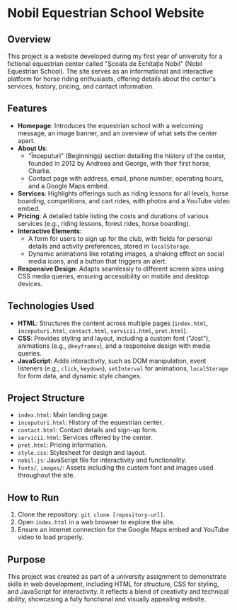 # Nobil Equestrian School Website

## Overview
This project is a website developed during my first year of university for a fictional equestrian center called "Școala de Echitație Nobil" (Nobil Equestrian School). The site serves as an informational and interactive platform for horse riding enthusiasts, offering details about the center's services, history, pricing, and contact information.

## Features
- **Homepage**: Introduces the equestrian school with a welcoming message, an image banner, and an overview of what sets the center apart.
- **About Us**:
  - "Începuturi" (Beginnings) section detailing the history of the center, founded in 2012 by Andreea and George, with their first horse, Charlie.
  - Contact page with address, email, phone number, operating hours, and a Google Maps embed.
- **Services**: Highlights offerings such as riding lessons for all levels, horse boarding, competitions, and cart rides, with photos and a YouTube video embed.
- **Pricing**: A detailed table listing the costs and durations of various services (e.g., riding lessons, forest rides, horse boarding).
- **Interactive Elements**:
  - A form for users to sign up for the club, with fields for personal details and activity preferences, stored in `localStorage`.
  - Dynamic animations like rotating images, a shaking effect on social media icons, and a button that triggers an alert.
- **Responsive Design**: Adapts seamlessly to different screen sizes using CSS media queries, ensuring accessibility on mobile and desktop devices.

## Technologies Used
- **HTML**: Structures the content across multiple pages (`index.html`, `inceputuri.html`, `contact.html`, `servicii.html`, `pret.html`).
- **CSS**: Provides styling and layout, including a custom font ("Jost"), animations (e.g., `@keyframes`), and a responsive design with media queries.
- **JavaScript**: Adds interactivity, such as DOM manipulation, event listeners (e.g., `click`, `keydown`), `setInterval` for animations, `localStorage` for form data, and dynamic style changes.

## Project Structure
- `index.html`: Main landing page.
- `inceputuri.html`: History of the equestrian center.
- `contact.html`: Contact details and sign-up form.
- `servicii.html`: Services offered by the center.
- `pret.html`: Pricing information.
- `style.css`: Stylesheet for design and layout.
- `nobil.js`: JavaScript file for interactivity and functionality.
- `fonts/`, `images/`: Assets including the custom font and images used throughout the site.

## How to Run
1. Clone the repository: `git clone [repository-url]`.
2. Open `index.html` in a web browser to explore the site.
3. Ensure an internet connection for the Google Maps embed and YouTube video to load properly.

## Purpose
This project was created as part of a university assignment to demonstrate skills in web development, including HTML for structure, CSS for styling, and JavaScript for interactivity. It reflects a blend of creativity and technical ability, showcasing a fully functional and visually appealing website.
